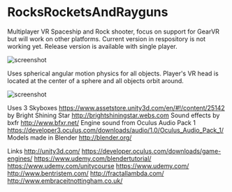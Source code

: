 # RocksRocketsAndRayguns

Multiplayer VR Spaceship and Rock shooter, focus on support for GearVR but will work on other platforms. Current version in respository is not working yet. Release version is available with single player.

![screenshot](/../master/vr_screenshot_01.jpg?raw=true) 

Uses spherical angular motion physics for all objects. Player's VR head is located at the center of a sphere and all objects orbit around.

![screenshot](/../master/sphere.jpg?raw=true) 

Uses 3 Skyboxes https://www.assetstore.unity3d.com/en/#!/content/25142 by Bright Shining Star http://brightshiningstar.webs.com
Sound effects by bxfr http://www.bfxr.net/
Engine sound from Oculus Audio Pack 1 https://developer3.oculus.com/downloads/audio/1.0/Oculus_Audio_Pack_1/
Models made in Blender http://blender.org/

Links
http://unity3d.com/
https://developer.oculus.com/downloads/game-engines/
https://www.udemy.com/blendertutorial/
https://www.udemy.com/unitycourse
https://www.udemy.com/
http://www.bentristem.com/
http://fractallambda.com/
http://www.embraceitnottingham.co.uk/
